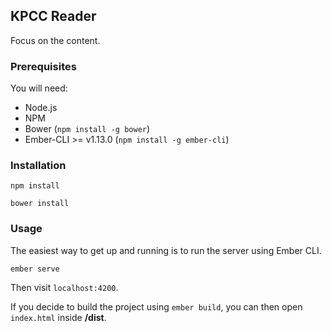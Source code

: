 ## KPCC Reader

Focus on the content.

### Prerequisites
You will need:

* Node.js
* NPM
* Bower (```npm install -g bower```)
* Ember-CLI >= v1.13.0 (```npm install -g ember-cli```)

### Installation
```npm install```

```bower install```

### Usage
The easiest way to get up and running is to run the server using Ember CLI.

```ember serve```

Then visit ```localhost:4200```.

If you decide to build the project using ```ember build```, you can then open `index.html` inside **/dist**.
